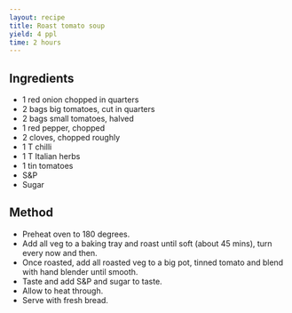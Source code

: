 ```yaml
---
layout: recipe
title: Roast tomato soup
yield: 4 ppl
time: 2 hours
---
```


## Ingredients
- 1 red onion chopped in quarters
- 2 bags big tomatoes, cut in quarters
- 2 bags small tomatoes, halved
- 1 red pepper, chopped
- 2 cloves, chopped roughly
- 1 T chilli
- 1 T Italian herbs
- 1 tin tomatoes
- S&P
- Sugar

## Method
- Preheat oven to 180 degrees.
-  Add all veg to a baking tray and roast until soft (about 45 mins), turn every now and then.
- Once roasted, add all roasted veg to a big pot, tinned tomato and blend with hand blender until smooth.
- Taste and add S&P and sugar to taste. 
- Allow to heat through. 
- Serve with fresh bread. 

